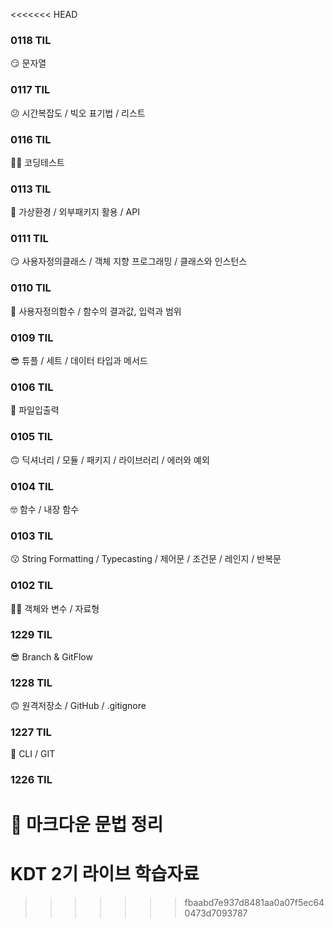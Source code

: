 <<<<<<< HEAD
### 0118 TIL
😏 문자열

### 0117 TIL
😕 시간복잡도 / 빅오 표기법 / 리스트

### 0116 TIL
😶‍🌫️ 코딩테스트

### 0113 TIL
🧐 가상환경 / 외부패키지 활용 / API

### 0111 TIL
😏 사용자정의클래스 / 객체 지향 프로그래밍 / 클래스와 인스턴스

### 0110 TIL
🫠 사용자정의함수 / 함수의 결과값, 입력과 범위

### 0109 TIL
😎 튜플 / 세트 / 데이터 타입과 메서드

### 0106 TIL
🥲 파일입출력

### 0105 TIL
🙃 딕셔너리 / 모듈 / 패키지 / 라이브러리 / 에러와 예외

### 0104 TIL
🤓 함수 / 내장 함수

### 0103 TIL
😗 String Formatting / Typecasting / 제어문 / 조건문 / 레인지 / 반복문

### 0102 TIL
😶‍🌫️ 객체와 변수 / 자료형

### 1229 TIL
😎 Branch & GitFlow

### 1228 TIL
🙃 원격저장소 / GitHub / .gitignore

### 1227 TIL
🧐 CLI / GIT

### 1226 TIL
🥸 마크다운 문법 정리
=======
# KDT 2기 라이브 학습자료
>>>>>>> fbaabd7e937d8481aa0a07f5ec640473d7093787
